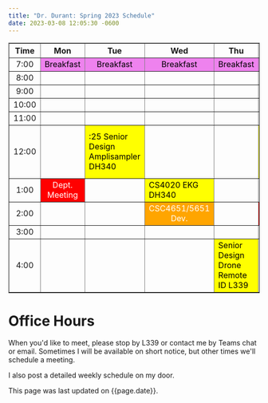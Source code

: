 ```yaml
---
title: "Dr. Durant: Spring 2023 Schedule"
date: 2023-03-08 12:05:30 -0600
---
```


<style type="text/css">
td         { text-align: center;                      }
td.am      { background-color: red;     color: white; }
td.ce4020  { background-color: yellow;  color: black; text-align: left; }
td.csc4651 { background-color: orange;  color: white; }
td.lunch   { background-color: violet;  color: black; }
</style>

<div align="center">
<table border>
<tr><th>Time</th>   <th>Mon</th>                        <th>Tue</th>                                                    <th>Wed</th>                                <th>Thu</th>                                                <th>Fri</th>                                            </tr>
<tr><td>7:00</td>   <td class="lunch">Breakfast</td>    <td class="lunch">Breakfast</td>                                <td class="lunch">Breakfast</td>            <td class="lunch">Breakfast</td>                            <td class="lunch">Breakfast</td>                        </tr>
<tr><td>8:00</td>   <td>&nbsp;</td>                     <td>&nbsp;</td>                                                 <td>&nbsp;</td>                             <td>&nbsp;</td>                                             <td>&nbsp;</td>                                         </tr>
<tr><td>9:00</td>   <td>&nbsp;</td>                     <td>&nbsp;</td>                                                 <td>&nbsp;</td>                             <td>&nbsp;</td>                                             <td>&nbsp;</td>                                         </tr>
<tr><td>10:00</td>  <td>&nbsp;</td>                     <td>&nbsp;</td>                                                 <td>&nbsp;</td>                             <td>&nbsp;</td>                                             <td>&nbsp;</td>                                         </tr>
<tr><td>11:00</td>  <td>&nbsp;</td>                     <td>&nbsp;</td>                                                 <td>&nbsp;</td>                             <td>&nbsp;</td>                                             <td>&nbsp;</td>                                         </tr>
<tr><td>12:00</td>  <td>&nbsp;</td>                     <td class="ce4020">:25 Senior Design Amplisampler DH340</td>    <td>&nbsp;</td>                             <td>&nbsp;</td>                                             <td class="ce4020">:30 CE4020 Parallel FPU S248</td>    </tr>
<tr><td>1:00</td>   <td class="am">Dept. Meeting</td>   <td>&nbsp;</td>                                                 <td class="ce4020">CS4020 EKG DH340</td>    <td>&nbsp;</td>                                             <td>&nbsp;</td>                                         </tr>
<tr><td>2:00</td>   <td>&nbsp;</td>                     <td>&nbsp;</td>                                                 <td class="csc4651">CSC4651/5651 Dev.</td>  <td>&nbsp;</td>                                             <td class="am">EECS PD (even)</td>                      </tr>
<tr><td>3:00</td>   <td>&nbsp;</td>                     <td>&nbsp;</td>                                                 <td>&nbsp;</td>                             <td>&nbsp;</td>                                             <td>&nbsp;</td>                                         </tr>
<tr><td>4:00</td>   <td>&nbsp;</td>                     <td>&nbsp;</td>                                                 <td>&nbsp;</td>                             <td class="ce4020">Senior Design Drone Remote ID L339</td>  <td>&nbsp;</td>                                         </tr>
</table>
</div>

# Office Hours

When you'd like to meet, please stop by L339 or contact me by Teams chat or email. Sometimes I will be available on short notice, but other times we'll schedule a meeting.

I also post a detailed weekly schedule on my door.

This page was last updated on {{page.date}}.
